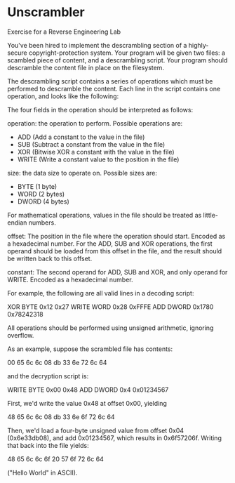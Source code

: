 # Unscrambler

Exercise for a Reverse Engineering Lab

You've been hired to implement the descrambling section of a
highly-secure copyright-protection system.  Your program will be given
two files: a scambled piece of content, and a descrambling script.
Your program should descramble the content file in place on the
filesystem.

The descrambling script contains a series of operations which must be
performed to descramble the content.  Each line in the script contains
one operation, and looks like the following:

<operation> <size> <offset> <constant>

The four fields in the operation should be interpreted as follows:

operation: the operation to perform.  Possible operations are:
  - ADD (Add a constant to the value in the file)
  - SUB (Subtract a constant from the value in the file)
  - XOR (Bitwise XOR a constant with the value in the file)
  - WRITE (Write a constant value to the position in the file)

size: the data size to operate on.  Possible sizes are:
  - BYTE (1 byte)
  - WORD (2 bytes)
  - DWORD (4 bytes)
  
For mathematical operations, values in the file should be treated as
little-endian numbers.

offset: The position in the file where the operation should start.
Encoded as a hexadecimal number.  For the ADD, SUB and XOR operations,
the first operand should be loaded from this offset in the file, and
the result should be written back to this offset.

constant: The second operand for ADD, SUB and XOR, and only operand
for WRITE.  Encoded as a hexadecimal number.


For example, the following are all valid lines in a decoding script:

XOR BYTE 0x12 0x27
WRITE WORD 0x28 0xFFFE
ADD DWORD 0x1780 0x78242318

All operations should be performed using unsigned arithmetic, ignoring overflow.


As an example, suppose the scrambled file has contents:

00 65 6c 6c 08 db 33 6e 72 6c 64

and the decryption script is:

WRITE BYTE 0x00 0x48
ADD DWORD 0x4 0x01234567

First, we'd write the value 0x48 at offset 0x00, yielding

48 65 6c 6c 08 db 33 6e 6f 72 6c 64

Then, we'd load a four-byte unsigned value from offset 0x04
(0x6e33db08), and add 0x01234567, which results in 0x6f57206f.
Writing that back into the file yields:

48 65 6c 6c 6f 20 57 6f 72 6c 64

("Hello World" in ASCII).
